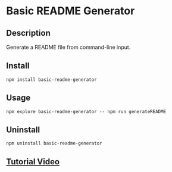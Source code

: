 # Basic README Generator
## **Description**

Generate a README file from command-line input.
## **Install**

```shell
npm install basic-readme-generator
```
## **Usage**

```shell
npm explore basic-readme-generator -- npm run generateREADME
```

## **Uninstall**

```shell
npm uninstall basic-readme-generator
```

## **[Tutorial Video](https://youtu.be/w7k2tMFHB4s)**
